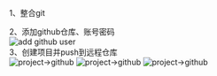 1、整合git  

2、添加github仓库、账号密码  
![add github user](https://i.loli.net/2019/07/05/5d1ea9a651eca73264.png)  
3、创建项目并push到远程仓库  
![project->github](https://i.loli.net/2019/07/05/5d1eaab4b18ef80623.png) 
![project->github](https://i.loli.net/2019/07/05/5d1eaab4e55bd43175.png) 
![project->github](https://i.loli.net/2019/07/05/5d1eaab4ce0b588241.png)  
